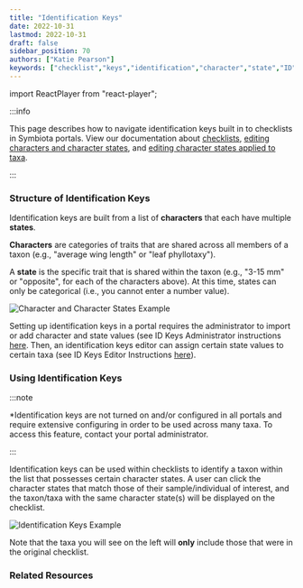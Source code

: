 ```yaml
---
title: "Identification Keys"
date: 2022-10-31
lastmod: 2022-10-31
draft: false
sidebar_position: 70
authors: ["Katie Pearson"]
keywords: ["checklist","keys","identification","character","state","ID"]
---
```


import ReactPlayer from "react-player";

:::info

This page describes how to navigate identification keys built in to checklists in Symbiota portals. View our documentation about [checklists](../Checklists), [editing characters and character states](admin), and [editing character states applied to taxa](edit).

:::

### Structure of Identification Keys

Identification keys are built from a list of **characters** that each have multiple **states**.

**Characters** are categories of traits that are shared across all members of a taxon (e.g., "average wing length" or "leaf phyllotaxy").

A **state** is the specific trait that is shared within the taxon (e.g., "3-15 mm" or "opposite", for each of the characters above). At this time, states can only be categorical (i.e., you cannot enter a number value).

![Character and Character States Example](/img/charactervsstate.jpg)

Setting up identification keys in a portal requires the administrator to import or add character and state values (see ID Keys Administrator instructions [here](admin). Then, an identification keys editor can assign certain state values to certain taxa (see ID Keys Editor Instructions [here](edit)).

### Using Identification Keys

:::note

*Identification keys are not turned on and/or configured in all portals and require extensive configuring in order to be used across many taxa. To access this feature, contact your portal administrator.

:::

Identification keys can be used within checklists to identify a taxon within the list that possesses certain character states. A user can click the character states that match those of their sample/individual of interest, and the taxon/taxa with the same character state(s) will be displayed on the checklist.

![Identification Keys Example](/img/idkeys1.jpg)

Note that the taxa you will see on the left will **only** include those that were in the original checklist.

### Related Resources

<ReactPlayer
  playing={false}
  controls
  url="http://www.youtube.com/watch?v=GMk2WkE3Hno"
/>
